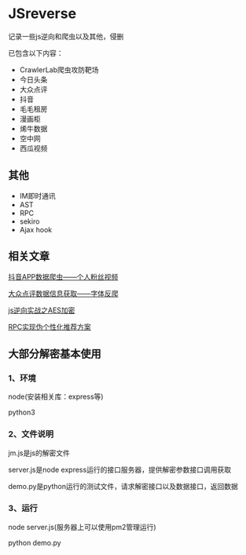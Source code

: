 # JSreverse

记录一些js逆向和爬虫以及其他，侵删

已包含以下内容：

 - CrawlerLab爬虫攻防靶场
 - 今日头条
 - 大众点评
 - 抖音
 - 毛毛租房
 - 漫画柜
 - 烯牛数据
 - 空中网
 - 西瓜视频

## 其他

 - IM即时通讯
 - AST
 - RPC
 - sekiro
 - Ajax hook

## 相关文章

[抖音APP数据爬虫——个人粉丝视频](https://www.downdawn.com/blog/detail/26/)


[大众点评数据信息获取——字体反爬](https://www.downdawn.com/blog/detail/33/)


[js逆向实战之AES加密](https://www.downdawn.com/blog/detail/35/)


[RPC实现伪个性化推荐方案](https://www.downdawn.com/blog/detail/36/)

## 大部分解密基本使用

### 1、环境

node(安装相关库：express等)

python3

###  2、文件说明
jm.js是js的解密文件

server.js是node express运行的接口服务器，提供解密参数接口调用获取

demo.py是python运行的测试文件，请求解密接口以及数据接口，返回数据

###  3、运行

node server.js(服务器上可以使用pm2管理运行)

python demo.py

